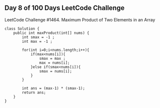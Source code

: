 ## **Day 8 of 100 Days LeetCode Challenge**

LeetCode Challenge #1464. Maximum Product of Two Elements in an Array


```
class Solution {
    public int maxProduct(int[] nums) {
        int smax = -1 ;
        int max = -1 ;

        for(int i=0;i<nums.length;i++){
            if(max<nums[i]){
                smax = max ;
                max = nums[i];
            }else if(smax<nums[i]){
                smax = nums[i];
            }
        }

        int ans = (max-1) * (smax-1);
        return ans;
    }
}
```
